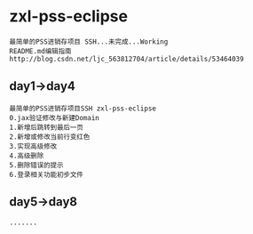 # zxl-pss-eclipse
    最简单的PSS进销存项目 SSH...未完成...Working
    README.md编辑指南http://blog.csdn.net/ljc_563812704/article/details/53464039

## day1->day4
    最简单的PSS进销存项目SSH zxl-pss-eclipse
    0.jax验证修改与新建Domain
    1.新增后跳转到最后一页
    2.新增或修改当前行变红色
    3.实现高级修改
    4.高级删除
    5.删除错误的提示
    6.登录相关功能初步文件

## day5->day8
    .......
